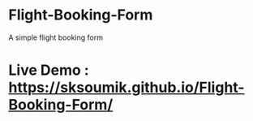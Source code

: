 # Flight-Booking-Form
A simple flight booking form
# Live Demo : https://sksoumik.github.io/Flight-Booking-Form/
